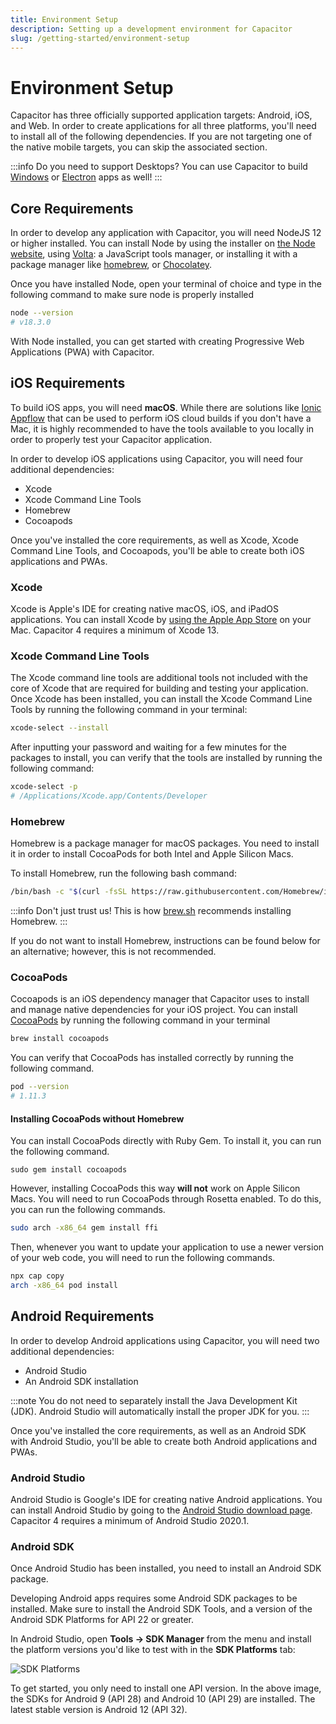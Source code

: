 ```yaml
---
title: Environment Setup
description: Setting up a development environment for Capacitor
slug: /getting-started/environment-setup
---
```


# Environment Setup

Capacitor has three officially supported application targets: Android, iOS, and Web. In order to create applications for all three platforms, you'll need to install all of the following dependencies. If you are not targeting one of the native mobile targets, you can skip the associated section.

:::info
Do you need to support Desktops? You can use Capacitor to build [Windows](https://ionic.io/docs/windows/usage) or [Electron](https://github.com/capacitor-community/electron) apps as well!
:::

## Core Requirements

In order to develop any application with Capacitor, you will need NodeJS 12 or higher installed. You can install Node by using the installer on [the Node website](https://nodejs.org), using [Volta](https://volta.sh/): a JavaScript tools manager, or installing it with a package manager like [homebrew](https://brew.sh/), or [Chocolatey](https://chocolatey.org/).

Once you have installed Node, open your terminal of choice and type in the following command to make sure node is properly installed

```bash
node --version
# v18.3.0
```

With Node installed, you can get started with creating Progressive Web Applications (PWA) with Capacitor.

## iOS Requirements

To build iOS apps, you will need **macOS**. While there are solutions like [Ionic Appflow](http://ionicframework.com/appflow) that can be used to perform iOS cloud builds if you don't have a Mac, it is highly recommended to have the tools available to you locally in order to properly test your Capacitor application.

In order to develop iOS applications using Capacitor, you will need four additional dependencies:

- Xcode
- Xcode Command Line Tools
- Homebrew
- Cocoapods

Once you've installed the core requirements, as well as Xcode, Xcode Command Line Tools, and Cocoapods, you'll be able to create both iOS applications and PWAs.

### Xcode

Xcode is Apple's IDE for creating native macOS, iOS, and iPadOS applications. You can install Xcode by [using the Apple App Store](https://apps.apple.com/us/app/xcode/id497799835?mt=12) on your Mac. Capacitor 4 requires a minimum of Xcode 13.

### Xcode Command Line Tools

The Xcode command line tools are additional tools not included with the core of Xcode that are required for building and testing your application. Once Xcode has been installed, you can install the Xcode Command Line Tools by running the following command in your terminal:

```bash
xcode-select --install
```

After inputting your password and waiting for a few minutes for the packages to install, you can verify that the tools are installed by running the following command:

```bash
xcode-select -p
# /Applications/Xcode.app/Contents/Developer
```

### Homebrew

Homebrew is a package manager for macOS packages. You need to install it in order to install CocoaPods for both Intel and Apple Silicon Macs.

To install Homebrew, run the following bash command:

```bash
/bin/bash -c "$(curl -fsSL https://raw.githubusercontent.com/Homebrew/install/HEAD/install.sh)"
```

:::info
Don't just trust us! This is how [brew.sh](https://brew.sh) recommends installing Homebrew.
:::

If you do not want to install Homebrew, instructions can be found below for an alternative; however, this is not recommended. 

### CocoaPods

Cocoapods is an iOS dependency manager that Capacitor uses to install and manage native dependencies for your iOS project. You can install [CocoaPods](https://cocoapods.org/) by running the following command in your terminal

```bash
brew install cocoapods
```

You can verify that CocoaPods has installed correctly by running the following command.

```bash
pod --version
# 1.11.3
```

#### Installing CocoaPods without Homebrew

You can install CocoaPods directly with Ruby Gem. To install it, you can run the following command.
```
sudo gem install cocoapods
```

However, installing CocoaPods this way **will not** work on Apple Silicon Macs. You will need to run CocoaPods through Rosetta enabled. To do this, you can run the following commands.

```bash
sudo arch -x86_64 gem install ffi
```

Then, whenever you want to update your application to use a newer version of your web code, you will need to run the following commands.

```bash
npx cap copy
arch -x86_64 pod install
```

## Android Requirements

In order to develop Android applications using Capacitor, you will need two additional dependencies:

- Android Studio
- An Android SDK installation

:::note
You do not need to separately install the Java Development Kit (JDK). Android Studio
will automatically install the proper JDK for you.
:::

Once you've installed the core requirements, as well as an Android SDK with Android Studio, you'll be able to create both Android applications and PWAs.

### Android Studio

Android Studio is Google's IDE for creating native Android applications. You can install Android Studio by going to the [Android Studio download page](https://developer.android.com/studio). Capacitor 4 requires a minimum of Android Studio 2020.1.

### Android SDK

Once Android Studio has been installed, you need to install an Android SDK package.

Developing Android apps requires some Android SDK packages to be installed. Make sure to install the Android SDK Tools, and a version of the Android SDK Platforms for API 22 or greater.

In Android Studio, open **Tools -> SDK Manager** from the menu and install the platform versions you'd like to test with in the **SDK Platforms** tab:

![SDK Platforms](/img/v4/docs/android/sdk-platforms.png)

To get started, you only need to install one API version. In the above image, the SDKs for  Android 9 (API 28) and Android 10 (API 29) are installed. The latest stable version is Android 12 (API 32).
